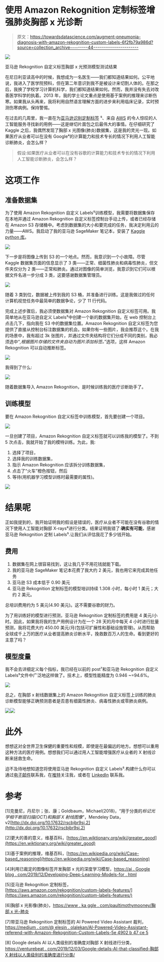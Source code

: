# 使用 Amazon Rekognition 定制标签增强肺炎胸部 x 光诊断

> 原文：<https://towardsdatascience.com/augment-pneumonia-diagnosis-with-amazon-rekognition-custom-labels-6f2fb79a986d?source=collection_archive---------44----------------------->

![](img/9b208ee6e921a35ecceb0fa13a95bafd.png)

亚马逊 Rekognition 自定义标签胸部 x 光预测模型测试结果

在尼日利亚读高中的时候，我想成为一名医生——我们都知道结果如何。公平地说，我进入了医学院预科，但在第二年意识到我不是被设计来切割人体的。在那之后，我换了学校学习计算机科学，我们都知道结果如何。然而，我并没有失去对改善医学科学的执着。2013 年，我的学士论文重点是使用基于案例的推理来诊断伤寒。如果我从头再来，我将利用自然语言理解方面的进步来利用临床记录，实时预测伤寒病例。保持警惕。

在过去的几周里，我一直在为[亚马逊识别定制标签](https://aws.amazon.com/rekognition/custom-labels-features/) ⁵、来自 [AWS](https://aws.amazon.com/) 的令人惊叹的人工智能服务寻找新的用例——这是继切片面包之后最伟大的事情。在仔细研究了 Kaggle 之后，我偶然发现了胸部 x 光图像(肺炎)数据集，这是我的灵光一现。如果医疗从业者可以在没有 Google⁴的计算能力和技术专长的情况下利用人工智能诊断肺炎，会怎么样？

> 假设:如果医疗从业者可以在没有谷歌的计算能力和技术专长的情况下利用人工智能诊断肺炎，会怎么样？

# 这项工作

## 准备数据集

为了使用 Amazon Rekognition 自定义 Labels⁵训练模型，我需要将数据集保存在本地并通过 Amazon Rekognition 自定义标签控制台手动上传，或者已经存储在 Amazon S3 存储桶中。考虑到数据集的大小和要完成的任务，我决定利用云的力量——AWS。我启动了我的亚马逊 SageMaker 笔记本，安装了 [Kaggle python 库](https://github.com/Kaggle/kaggle-api)。

![](img/77a97be72d85a5bdf4a8dc99d72ae848.png)

下一步是将图像上传到 S3 的一个地点。然而，我意识到一个小故障。尽管 Kaggle 数据集页面的信息显示了 3 类——正常、细菌性肺炎和病毒性肺炎，但文件夹仅分为 2 类——正常和肺炎。通过对图像的简单浏览，我意识到它们可以根据文件名进一步分成 3 类，这要感谢数据集管理员。

![](img/2e9d8d1e175bd3e99f6178e8ae0ef7af.png)

随着 3 类到位，数据被上传到我的 S3 桶，并准备进行训练。这是我做过的任何计算机视觉任务中最简单的数据争论，少了 11 行代码。

完成上述步骤后，我必须使数据集对 Amazon Rekognition 自定义标签可用。我简单地从在亚马逊自定义 Labels⁵中创建一个新的数据集开始，在 web 控制台上点击几下，指向我在 S3 中的数据集位置。Amazon Rekognition 自定义标签为您提供了直接从控制台标注数据集的机会。如果你有一些图片，我会推荐这个。在我的场景中，我有超过 3k 张图片，并通过文件夹结构将它们分成不同的类别，我必须选中“*,根据图片存储的文件夹自动为图片添加标签。*”选项，这样 Amazon Rekognition 可以自动推断标签。

![](img/88d44fb4249e385afb0f0eedcb765043.png)

我得到了什么:

![](img/a0ffee258c087afcf914f37d09f16bdb.png)

随着数据集导入 Amazon Rekognition，是时候训练我的医疗诊断助手了。

## 训练模型

要在 Amazon Rekognition 自定义标签中训练模型，首先要创建一个项目。

![](img/6290f8fd90749064d17ae24d76c29505.png)

一旦创建了项目，Amazon Rekognition 自定义标签就可以训练我的模型了。不到 5 次点击，我就开始了我的模特训练。为此，我:

1.  选择了项目，
2.  选择我的训练数据集，
3.  指示 Amazon Rekognition 应该拆分训练数据集，
4.  点击了“火车”橙色按钮，然后
5.  等待(用机器学习模型训练时最需要的属性)。

![](img/24437b35016b8a91aa4fc1c9b15a59be.png)

# 结果呢

正如我提到的，我开始证明我的假设是错误的，医疗从业者不可能在没有谷歌的情况下使用人工智能对胸部 X-rays⁸进行分类。结果证明我错了:**确实有可能**，感谢亚马逊 Rekognition 定制 Labels⁵.让我们从评估我花了多少钱开始。

## **费用**

1.  数据集在网上很容易找到，这让我几乎不用花钱就能下载。
2.  我的亚马逊 SageMaker 笔记本花费了我大约 2 美元，我也用它来完成其他任务
3.  亚马逊 S3 成本低于 0.90 美元
4.  亚马逊 Rekognition 定制标签的模型培训持续 1.308 小时，每小时 1 美元；大约 2 美元。

总培训费用约为 5 美元(4.90 美元)。这不需要谷歌的财力。

为了用训练好的模型进行预测，亚马逊 Rekognition 定制标签的费用是 4 美元/小时。因此，如果我将我的生产用例设计为在一个 28 天的月中每天 4 小时进行批量预测，我将花费大约 450.00 美元/月(包括可扩展性和基础设施管理)。从而帮助全球成千上万的医疗从业者提高肺炎诊断水平，挽救数百万人的生命。看到更好的主意了吗？

## 模型度量

我不会去详细定义每个指标，我已经在以前的 post⁷和亚马逊 Rekognition 自定义 Labels⁵文件中广泛地这样做了。技术上，模型性能精度为 0.946 ~=94.6%。

![](img/d707c82dc4a226cf1b5794dad2557385.png)

总之，在胸部 x 射线数据集上的 Amazon Rekognition 自定义标签上训练的肺炎诊断模型能够正确预测患者是否患有细菌性肺炎、病毒性肺炎或零肺炎病例。

![](img/53c400d0d25176ab3be9af32c6eface6.png)![](img/b28cb7b3b02e5dd117be690e494f67d0.png)

# 此外

想想这对全世界卫生保健的重要性和规模，即使是在最偏远的地方。想想可以重用这种方法的医疗用例。想想我们可以通过用人工智能增强医疗从业者的 X 射线诊断来拯救生命。

迫不及待地想知道您将使用亚马逊 Rekognition 自定义 Labels⁵.构建什么你可以通过[电子邮件](mailto:elesin.olalekan@gmail.com)联系我，在[推特](https://twitter.com/elesinOlalekan)关注我，或者在 [LinkedIn](https://www.linkedin.com/in/elesinolalekan/) 联系我。

# 参考

[1]克曼尼，丹尼尔；张、康；Goldbaum，Michael(2018)，“用于分类的*标记光学相干断层扫描(OCT)和胸部 X 射线图像*”，Mendeley Data，v2[http://dx.doi.org/10.17632/rscbjbr9sj.2](http://dx.doi.org/10.17632/rscbjbr9sj.2)

[2]更大的善的意义，维基百科，[https://en.wiktionary.org/wiki/greater_good](https://en.wiktionary.org/wiki/greater_good)

[3]基于案例的推理，维基百科，[https://en.wikipedia.org/wiki/Case-based_reasoning](https://en.wikipedia.org/wiki/Case-based_reasoning)

[4]利用已裁定的图像标签开发胸部 x 光的深度学习模型，[https://ai . Google blog . com/2019/12/Developing-Deep-Learning-Models-for . html](https://ai.googleblog.com/2019/12/developing-deep-learning-models-for.html)

[5]亚马逊 Rekognition 定制标签，[https://aws.amazon.com/rekognition/custom-labels-features/](https://aws.amazon.com/rekognition/custom-labels-features/)

[6]胸部 x 光影像(肺炎)，[https://www . ka ggle . com/paultimothymooney/胸部 x 光-肺炎](https://www.kaggle.com/paultimothymooney/chest-xray-pneumonia)

[7]带亚马逊 Rekognition 定制标签的 AI Powered Video Assistant 裁判，[https://medium . com/@ elesin . olalekan/AI-Powered-Video-Assistant-referend-with-Amazon-Rekognition-Custom-Labels-5e 4902 b 47 ce 5](https://medium.com/@elesin.olalekan/ai-powered-video-assistant-referee-with-amazon-rekognition-custom-labels-5e4902b47ce5)

[8] Google details AI 以人类级别的准确度对胸部 X 射线进行分类，[https://venturebeat . com/2019/12/03/Google-details-AI-that-classified-胸部 X 射线以人类级别的准确度进行分类/](https://venturebeat.com/2019/12/03/google-details-ai-that-classifies-chest-x-rays-with-human-level-accuracy/)